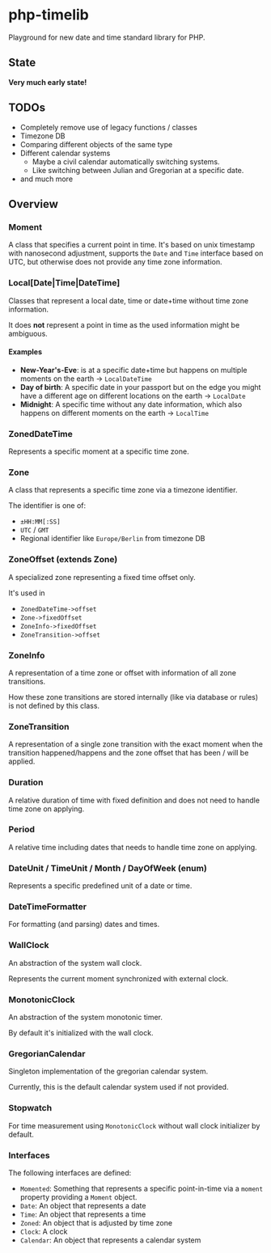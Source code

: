 # php-timelib

Playground for new date and time standard library for PHP.

## State

**Very much early state!**

## TODOs

* Completely remove use of legacy functions / classes
* Timezone DB
* Comparing different objects of the same type
* Different calendar systems
  * Maybe a civil calendar automatically switching systems.
  * Like switching between Julian and Gregorian at a specific date.
* and much more

## Overview

### Moment

A class that specifies a current point in time.
It's based on unix timestamp with nanosecond adjustment,
supports the `Date` and `Time` interface based on UTC,
but otherwise does not provide any time zone information. 

### Local[Date|Time|DateTime]

Classes that represent a local date, time or date+time
without time zone information.

It does **not** represent a point in time
as the used information might be ambiguous.

#### Examples
* **New-Year's-Eve**: is at a specific date+time
  but happens on multiple moments on the earth
  -> `LocalDateTime`
* **Day of birth**: A specific date in your passport but on the edge
  you might have a different age on different locations on the earth
  -> `LocalDate`
* **Midnight**: A specific time without any date information,
  which also happens on different moments on the earth
  -> `LocalTime`

### ZonedDateTime

Represents a specific moment at a specific time zone.

### Zone

A class that represents a specific time zone via a timezone identifier.

The identifier is one of:
- `±HH:MM[:SS]`
- `UTC` / `GMT`
- Regional identifier like `Europe/Berlin` from timezone DB

### ZoneOffset (extends Zone)

A specialized zone representing a fixed time offset only.

It's used in
* `ZonedDateTime->offset`
* `Zone->fixedOffset`
* `ZoneInfo->fixedOffset`
* `ZoneTransition->offset`

### ZoneInfo

A representation of a time zone or offset with information of all zone transitions.

How these zone transitions are stored internally (like via database or rules)
is not defined by this class. 

### ZoneTransition

A representation of a single zone transition with the exact moment
when the transition happened/happens and the zone offset that has been / will be applied. 

### Duration

A relative duration of time with fixed definition
and does not need to handle time zone on applying. 

### Period

A relative time including dates
that needs to handle time zone on applying.

### DateUnit / TimeUnit / Month / DayOfWeek (enum)

Represents a specific predefined unit of a date or time. 

### DateTimeFormatter

For formatting (and parsing) dates and times.

### WallClock

An abstraction of the system wall clock.

Represents the current moment synchronized with external clock.

### MonotonicClock 

An abstraction of the system monotonic timer. 

By default it's initialized with the wall clock.

### GregorianCalendar

Singleton implementation of the gregorian calendar system.

Currently, this is the default calendar system used if not provided.

### Stopwatch

For time measurement using `MonotonicClock`
without wall clock initializer by default.

### Interfaces

The following interfaces are defined:
* `Momented`: Something that represents a specific point-in-time
  via a `moment` property providing a `Moment` object.
* `Date`: An object that represents a date
* `Time`: An object that represents a time
* `Zoned`: An object that is adjusted by time zone
* `Clock`: A clock
* `Calendar`: An object that represents a calendar system
